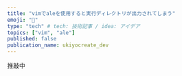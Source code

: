 ```yaml
---
title: "vimでaleを使用すると実行ディレクトリが出力されてしまう"
emoji: "🐥"
type: "tech" # tech: 技術記事 / idea: アイデア
topics: ["vim", "ale"]
published: false
publication_name: ukiyocreate_dev
---
```


推敲中
